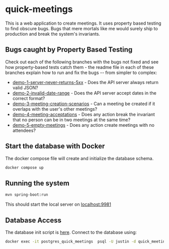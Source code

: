 # quick-meetings

This is a web application to create meetings. It uses property based testing to find obscure bugs.
Bugs that mere mortals like me would surely ship to production and break the system's invariants.

## Bugs caught by Property Based Testing

Check out each of the following branches with the bugs not fixed and see how property-based tests
catch them - the readme file in each of these branches explain how to run and fix the bugs -- from
simpler to complex:

- [demo-1-server-never-returns-5xx](https://github.com/mourjo/quick-meetings/tree/demo-1-server-never-returns-5xx) -
  Does the API server always return valid JSON?
- [demo-2-invalid-date-range](https://github.com/mourjo/quick-meetings/tree/demo-2-invalid-date-range) -
  Does the API server accept dates in the correct format?
- [demo-3-meeting-creation-scenarios](https://github.com/mourjo/quick-meetings/tree/demo-3-meeting-creation-scenarios) -
  Can a meeting be created if it overlaps with the user's other meetings?
- [demo-4-meeting-acceptations](https://github.com/mourjo/quick-meetings/tree/demo-4-meeting-acceptations) -
  Does any action break the invariant that no person can be in two meetings at the same time?
- [demo-5-empty-meetings](https://github.com/mourjo/quick-meetings/tree/demo-5-empty-meetings) -
  Does any action create meetings with no attendees?

## Start the database with Docker

The docker compose file will create and initialize the database schema.

```bash
docker compose up
```

## Running the system

```bash
mvn spring-boot:run 
```

This should start the local server
on [localhost:9981](http://localhost:9981/swagger-ui/index.html#/)

## Database Access

The database init script
is [here](https://github.com/mourjo/quick-meetings/blob/main/src/test/resources/init.sql). Connect
to the database using:

```bash
docker exec -it postgres_quick_meetings  psql -U justin -d quick_meetings_test_db
```
